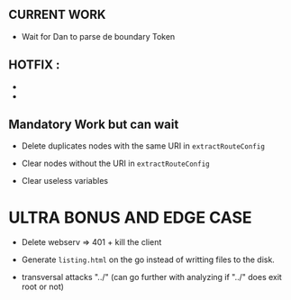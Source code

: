 ## CURRENT WORK
- Wait for Dan to parse de boundary Token

## HOTFIX :
-
-


## Mandatory Work but can wait
- Delete duplicates nodes with the same URI in `extractRouteConfig`

- Clear nodes without the URI in `extractRouteConfig`

- Clear useless variables



# ULTRA BONUS AND EDGE CASE
- Delete webserv => 401 + kill the client

- Generate `listing.html` on the go instead of writting files to the disk.

- transversal attacks "../" (can go further with analyzing if "../" does exit root or not)
